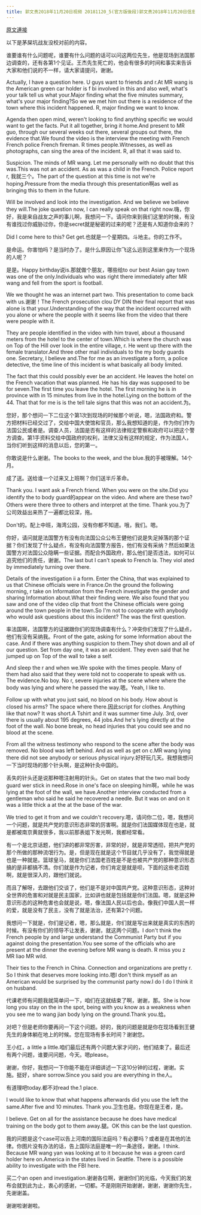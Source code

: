 ```yaml
---
title: 郭文贵2018年11月20日视频 20181120_5(官方版後段)郭文贵2018年11月20日信息发布会
---
```


[原文連接](https://gnews.org/ThreadView/53478533)

以下是茅屎坑战友没校对前的内容。

  谁要谁有什么问题呢，谁要有什么问题的话可以问这两位先生，他是现场到法国那边调查的，还有各第1个见证。王杰先生死亡的，他会有很多的时间和事实来告诉大家和他们说的不一样，请大家请提问，谢谢。

  Actually, I have a question here. U guys want to friends and r.At MR wang is the American green car holder is f bi involved in this and also well, what&#39;s your talk tell us what your.Major finding what the five minutes summary, what&#39;s your major finding?So we we met him out there is a residence of the town where this incident happened. R, major finding we want to know.

  Agenda then open mind, weren&#39;t looking to find anything specific we would want to get the facts. Put it all together, bring it home.And present to MR guo, through our several weeks out there, several groups out there, the evidence that.We found the video is the interview the meeting with French French police French fireman. R times people.Witnesses, as well as photographs, can sing the area of the incident. R, all that it was said to.

  Suspicion. The minds of MR wang. Let me personally with no doubt that this was.This was not an accident. As as was a child in the French. Police report r, 我就三个。The part of the question at this time is not we&#39;re hoping.Pressure from the media through this presentation啊as well as bringing this to them in the future.

  Will be involved and look into the investigation. And we believe we believe they will.The joke question now, I can really speak on that right now.嗨，你好，我是来自战友之声的事儿啊，我想问一下。请问你来到我们这里的时候，有没有谁找过你威胁过你，你是secret就是秘密的过来的呢？还是有人知道你会来的？

  Did I come here to this? Get get.也就是一个星期四。斗地主。你的工作不。

  是命运。你害怕吗？是当时办了。是什么原因让你飞这么远到这里来作为一个现场的人呢？

  是是。Happy birthday说is.那就做个朋友，哪些给to our best Asian gay town was one of the only.Individuals who was right there immediately after MR wang and fell from the sport is football.

  We we thought he was an internet part two. This presentation to come back with us.谢谢！The French prosecution clou DY DIN their final report that was alone is that your.Understanding of the way that the incident occurred with you alone or where the people with it seems like from the video that there were people with it.

  They are people identified in the video with him travel, about a thousand meters from the hotel to the center of town.Which is where the church was on Top of the Hill over look in the entire village, r. He went up there with the female translator.And three other mail individuals to the my body guards one. Secretary, I believe and.The for me as an investigate a form, a police detective, the time line of this incident is what basically all body limited.

  The fact that this could possibly ever be an accident. He leaves the hotel on the French vacation that was planned. He has his day was supposed to be for seven.The first time you leave the hotel. The first morning he is in province with in 15 minutes from live in the hotel.Lying on the bottom of the 44. That that for me is is the tell tale signs that this was not an accident.为。

  您好，那个想问一下二位这个第1次到现场的时候那个听说，嗯，法国政府和。警方把材料已经交过了，交给中国大使馆和官员，那么我想知道的是，作为你们作为法国公民或者是。调查人员，法国是否有这样的法律规定警察和政府可以把这个警方调查。第1手资料交给中国政府的权利，法律又没有这样的规定，作为法国人，当你们听到这样的消息以后，您的第一。

  你敢说是什么谢谢。The books to the week, and the blue.我的手被理解。14个月。

  成了送。送给谁一个过来又上班啊？你们送半斤革命。

  Thank you. I want ask a French friend. When you were on the site.Did you identify the to body guard的appear on the video. And where are these two?Others were there three to others and interpret at the time. Thank you.为了公司效益出来热了一遍都比较深，拖。

  Don&#39;t的。配上中班，海湾公园，没有你都不知道。哦，我们。嗯。

  你好，请问就是法国警方有没有向法国公众公布王健他们说是失足掉落的那个证据？你们发现了什么疑点，有没有向法国警方报告，他们有没有采纳？然后如果法国警方对法国公众隐瞒一些证据。而配合外国政府，那么他们是否违法，如何可以追究他们的责任，谢谢。The last but I can&#39;t speak to French la. They viol ated by immediately turning over there.

  Details of the investigation ii a form. Enter the China, that was explained to us that Chinese officials were in France.On the ground the following morning, r take on Information from the French investigate the gender and sharing Information about.What their finding were. We also found that you saw and one of the video clip that front the Chinese officials were going around the town people in the town.So I&#39;m not to cooperate with anybody who would ask questions about this incident? The was the first question.

  率法国啊，法国警方的证据跟你们的现场调查有什么？冲突你们发现了什么疑点，他们有没有采纳我。Front of the gate, asking for some Information about the case. And if there was anything suspicion to them.They shot down and all of our question. Set from day one, it was an accident. They even said that he jumped up on Top of the wall to take a self.

  And sleep the r and when we.We spoke with the times people. Many of them had also said that they were told not to cooperate to speak with us. The evidence.No boy. No r, severe injuries at the scene where where the body was lying and where he passed the way.嗯。Yeah, I like to.

  Follow up with what you just said, no blood on his body. How about is closed his arms? The space where there.因此script for clothes. Anything like that now? It was short.A Tshirt and it was summer time July. 3rd, over there is usually about 195 degrees, 44 jobs.And he&#39;s lying directly at the foot of the wall. No bone break, no head injuries that you could see and no blood at the scene.

  From all the witness testimony who respond to the scene after the body was removed. No blood was left behind. And as well as get on c.MR wang lying there did not see anybody or serious physical injury.好好玩几天。我想我想问一下当时现场的那个针头啊，是这种针灸中国的。

  丢失的针头还是说那种嗯注射用的针头。Get on states that the two mail body guard wer stick in need.Rose in one&#39;s face on sleeping him啊，while he was lying at the foot of the wall, we have.Another interview conducted from a gentleman who said he said he recovered a needle. But it was on and on it was a little thick a at the at the base of the war.

  We tried to get it from and we couldn&#39;t recovery.嗯，请问你二位，嗯，我想问一个问题，就是共产党的意识形态非常的厉害啊。就是你们法国媒体现在也是，就是都被南京黄就很多，我以前那表姐下发光啊，我都经常看。

  有一个是北京话题，他们讲的都非常厉害，非常的好，就是非常透彻，把共产党的那个所做的那种流氓行为。是，但是现在就是这个节目就几乎没有了，我觉得就是也是一种就是。篮球皇马，就是你们法国老百姓是不是也被共产党的那种意识形态搞的是非都搞不清。你们就是作为记者，你们肯定是就是呗，下面的这些老百姓啊，就是很深入的，跟他们就说。

  而且了解呀，去跟他们交谈了，他们是不是对中国共产党。这种意识形态，这种对全世界的危害和对就是民主国家，比如讲也就是包括就是你们法国。嗯，就是这种意识形态的这种危害也会就是说，嗯，像法国人民以后也会。像我们中国人民一样的爱，就是没有了民主，没有了就是法治，还有第2个问题。

  我想问一下就是，你们是记者，嗯，那么就是，你们就是写出来就是真实的东西的时候。有没有你们的领导不让发表，谢谢，就这两个问题。I don&#39;t think the French people by and large understand the Communist Party but if you against doing the presentation.You see some of the officials who are present at the dinner the evening before MR wang is death. R miss you z MR liao MR wild.

  Their ties to the French in China. Connection and organizations are pretty r. So I think that deserves more looking into.嗯I don&#39;t think myself as an American would be surprised by the communist party now.I do I do I think it on husband.

  代课老师有问题我就简单问一下，咱们在这就结束了啊，谢谢，那。She is how long you stay on the in the spot, being with you know as a weakness when you see me to wang jian body lying on the ground.Thank you.给。

  对吧？但是老师你要再问一下这个问题。好的，我的问题是就是你在现场看到王健先生的身体躺在地上的时候。您在现场有多长时间？谢谢您。

  王小红，a little a little.咱们最后还有两个问题大家才问的，他们结束了。最后还有两个问题，谁要问问题，今天。嗯please。

  谢谢，你好，我想问一下你能不能在详细讲述一下这10分钟的过程，谢谢。实施。挺好，share sorrow.Since you said you are everything in the人。

  有道理吧today.都不对read the.1 place.

  I would like to know that what happens afterwards did you use the left the same.After five and 10 minutes. Thank you.卫生也是。你现在是王者，是。

  I believe. Get on all for the assistance because he does have medical training on the body got to them away.腿。OK this can be the last question.

  我的问题是这个case可以告上河南的国际法庭吗？有必要吗？或者是在其他的法律。你图片没有办法的话，告上国际法庭是唯一的一条途径，谢谢。I think. Because MR wang yan was looking at to it because he was a green card holder here on.America in the states lived in Seattle. There is a possible ability to investigate with the FBI here.

  买二个an open and investigation.谢谢各位啊，谢谢你们的光临，今天我们的发布会就到此为止，衷心的感谢，一切都。不是刚刚开始谢谢，谢谢，谢谢你先生，先谢谢盖。

  谢谢啦谢谢啦。
